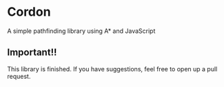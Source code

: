 # Cordon
A simple pathfinding library using A* and JavaScript

## **Important!!**

This library is finished. If you have suggestions, feel free to open up a pull request.
